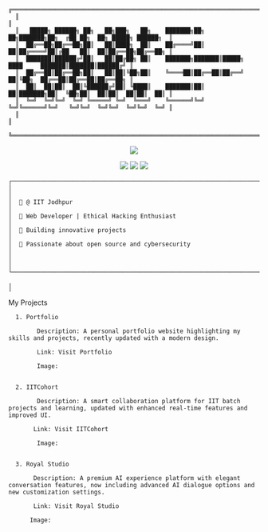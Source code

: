 ﻿```
  ╔═══════════════════════════════════════════════════════════════════════════════════════════════════╗
  ║                                                                                                   ║
  ║   █████╗ ██████╗ ██╗   ██╗███╗   ██╗    ███████╗██╗  ██╗███████╗██╗  ╔██ ██╗  ██╗ █████╗ ██████╗  ║
  ║  ██╔══██╗██╔══██╗██║   ██║████╗  ██║    ██╔════╝██║  ██║██╔════╝██║╔██   ██║  ██║██╔══██╗██╔══██╗ ║
  ║  ███████║██████╔╝██║   ██║██╔██╗ ██║    ███████╗███████║█████╗  ████     ███████║███████║██████╔╝ ║
  ║  ██╔══██║██╔══██╗██║   ██║██║╚██╗██║    ╚════██║██╔══██║██╔══╝  ██║╚██╗  ██╔══██║██╔══██║██╔══██╗ ║
  ║  ██║  ██║██║  ██║╚██████╔╝██║ ╚████║    ███████║██║  ██║███████╗██║  ╚██╗██║  ██║██║  ██║██║  ██║ ║
  ║  ╚═╝  ╚═╝╚═╝  ╚═╝ ╚═════╝ ╚═╝  ╚═══╝    ╚══════╝╚═╝  ╚═╝╚══════╝╚═╝   ╚═╝╚═╝  ╚═╝╚═╝  ╚═╝╚═╝  ╚═╝ ║
  ║                                                                                                   ║
  ╚═══════════════════════════════════════════════════════════════════════════════════════════════════╝

```
<p align="center">
  <img src="https://1.bp.blogspot.com/-lKJKpqe85y4/XVVYr9-WHRI/AAAAAAAAB9M/-h245-Fg-nYbZqvO0RV0tlfhxQ8sqvEawCLcBGAs/s1600/Sampler.gif">
</p>

<p align="center">
  <a href="https://twitter.com/ArunShekha_"><img src="https://img.shields.io/twitter/follow/ArunShekha_?color=0ff00&label=@ArunShekha_&logo=twitter&logoColor=00ff00&style=for-the-badge"></a>
  <a href="https://github.com/sponsors/arun9557"><img src="https://img.shields.io/github/sponsors/arun9557?color=00ff00&logoColor=00ff00&logo=github&style=for-the-badge"></a>
  <a href="https://github.com/arun9557"><img src="https://img.shields.io/github/followers/arun9557?color=00ff00&logoColor=00ff00&logo=github&style=for-the-badge"></a>
</p>

```
┌──────────────────────────────────────────────────────────────────────────────┐
│                                                                              │
│  🔹 @ IIT Jodhpur                                                            │
│  🔹 Web Developer | Ethical Hacking Enthusiast                               │
│  🔹 Building innovative projects                                             │
│  🔹 Passionate about open source and cybersecurity                           │
│                                                                              │
└──────────────────────────────────────────────────────────────────────────────┘
```
│  

  My Projects
      
      1. Portfolio

            Description: A personal portfolio website highlighting my skills and projects, recently updated with a modern design.

            Link: Visit Portfolio

            Image:
                

      2. IITCohort

            Description: A smart collaboration platform for IIT batch projects and learning, updated with enhanced real-time features and improved UI.

           Link: Visit IITCohort

            Image:


      3. Royal Studio

           Description: A premium AI experience platform with elegant conversation features, now including advanced AI dialogue options and new customization settings.

           Link: Visit Royal Studio

          Image:












